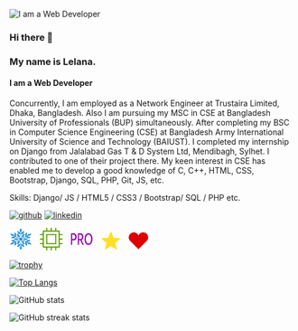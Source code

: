 ![I am a Web Developer](https://scontent.fzyl1-1.fna.fbcdn.net/v/t1.6435-9/136066263_1377096565957126_1484441510406758169_n.jpg?_nc_cat=101&ccb=1-7&_nc_sid=5f2048&_nc_eui2=AeErcjHv6312f3Km7ZkUoipyoYyvpnr_rjOhjK-mev-uM5ph5MSjovf8nAvvSIo76W2EFLDTv5Q4FKy5hGGjmBw_&_nc_ohc=XI_QUrUQCKIQ7kNvgFCmPna&_nc_ht=scontent.fzyl1-1.fna&oh=00_AYC9F9r2ZnKZSxlX9CUMXATuFgWjiBkjXY12pr4qy1owzA&oe=66928287)



### Hi there 👋
### My name is Lelana.
#### I am a Web Developer 


Concurrently, I am employed as a Network Engineer at Trustaira Limited, Dhaka, Bangladesh. Also I am pursuing my MSC in CSE at Bangladesh University of Professionals (BUP) simultaneously. After completing my BSC in Computer Science Engineering (CSE) at Bangladesh Army International University of Science and Technology (BAIUST).  I completed my internship on Django from Jalalabad Gas T & D System Ltd, Mendibagh, Sylhet.  I contributed to one of their project there. My keen interest in CSE has enabled me to develop a good knowledge of C, C++, HTML, CSS, Bootstrap, Django, SQL, PHP, Git, JS, etc.

Skills: Django/ JS / HTML5 / CSS3 / Bootstrap/ SQL / PHP etc.



[<img src='https://cdn.jsdelivr.net/npm/simple-icons@3.0.1/icons/github.svg' alt='github' height='40'>](https://github.com/mstlelanakhatun)  [<img src='https://cdn.jsdelivr.net/npm/simple-icons@3.0.1/icons/linkedin.svg' alt='linkedin' height='40'>](https://www.linkedin.com/in/mstlelanakhatun/)  

<a href='https://archiveprogram.github.com/'><img src='https://raw.githubusercontent.com/acervenky/animated-github-badges/master/assets/acbadge.gif' width='40' height='40'></a> <a href='https://docs.github.com/en/developers'><img src='https://raw.githubusercontent.com/acervenky/animated-github-badges/master/assets/devbadge.gif' width='40' height='40'></a> <a href='https://github.com/pricing'><img src='https://raw.githubusercontent.com/acervenky/animated-github-badges/master/assets/pro.gif' width='40' height='40'></a> <a href='https://stars.github.com/'><img src='https://raw.githubusercontent.com/acervenky/animated-github-badges/master/assets/starbadge.gif' width='35' height='35'></a> <a href='https://docs.github.com/en/github/supporting-the-open-source-community-with-github-sponsors'><img src='https://raw.githubusercontent.com/acervenky/animated-github-badges/master/assets/sponsorbadge.gif' width='35' height='35'></a> 

[![trophy](https://github-profile-trophy.vercel.app/?username=mstlelanakhatun)](https://github.com/ryo-ma/github-profile-trophy)

[![Top Langs](https://github-readme-stats.vercel.app/api/top-langs/?username=mstlelanakhatun)](https://github.com/anuraghazra/github-readme-stats)

![GitHub stats](https://github-readme-stats.vercel.app/api?username=mstlelanakhatun&show_icons=true&count_private=true)  


![GitHub streak stats](https://github-readme-streak-stats.herokuapp.com/?user=mstlelanakhatun)  


